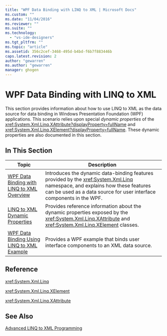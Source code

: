 ```yaml
---
title: "WPF Data Binding with LINQ to XML | Microsoft Docs"
ms.custom: ""
ms.date: "11/04/2016"
ms.reviewer: ""
ms.suite: ""
ms.technology: 
  - "vs-ide-designers"
ms.tgt_pltfrm: ""
ms.topic: "article"
ms.assetid: 356c2cef-3468-495d-b4bd-f6b7f883446b
caps.latest.revision: 2
author: "gewarren"
ms.author: "gewarren"
manager: ghogen
---
```

# WPF Data Binding with LINQ to XML
This section provides information about how to use LINQ to XML as the data source for data binding in Windows Presentation Foundation (WPF) applications. This scenario relies upon special *dynamic properties* of the <xref:System.Xml.Linq.XAttribute?displayProperty=fullName> and <xref:System.Xml.Linq.XElement?displayProperty=fullName>. These dynamic properties are also documented in this section.  
  
## In This Section  
  
|Topic|Description|  
|-----------|-----------------|  
|[WPF Data Binding with LINQ to XML Overview](../designers/wpf-data-binding-with-linq-to-xml-overview.md)|Introduces the dynamic data-binding features provided by the <xref:System.Xml.Linq> namespace, and explains how these features can be used as a data source for user interface components in the WPF.|  
|[LINQ to XML Dynamic Properties](../designers/linq-to-xml-dynamic-properties.md)|Provides reference information about the dynamic properties exposed by the <xref:System.Xml.Linq.XAttribute> and <xref:System.Xml.Linq.XElement> classes.|  
|[WPF Data Binding Using LINQ to XML Example](../designers/wpf-data-binding-using-linq-to-xml-example.md)|Provides a WPF example that binds user interface components to an XML data source.|  
  
## Reference  
 <xref:System.Xml.Linq>  
  
 <xref:System.Xml.Linq.XElement>  
  
 <xref:System.Xml.Linq.XAttribute>  
  
## See Also  
 [Advanced LINQ to XML Programming](http://msdn.microsoft.com/Library/88c4a6ea-700b-4468-9a29-0ea18fc63dd0)